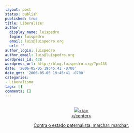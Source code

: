 ```yaml
---
layout: post
status: publish
published: true
title: Liberalize!
author:
  display_name: luispedro
  login: luispedro
  email: luis@luispedro.org
  url: ''
author_login: luispedro
author_email: luis@luispedro.org
wordpress_id: 438
wordpress_url: http://blog.luispedro.org/?p=438
date: '2006-05-05 19:45:41 -0700'
date_gmt: '2006-05-05 19:45:41 -0700'
categories:
- Liberalismo
tags: []
comments: []
---
```

<p><center><br />
<a href="http:&#47;&#47;globalmarijuanamarch.org&#47;"><img src="http:&#47;&#47;globalmarijuanamarch.org&#47;gmm06.png" &#47;><&#47;a><br />
<&#47;center></p>
<p>Contra o estado paternalista, marchar, marchar.</p>
